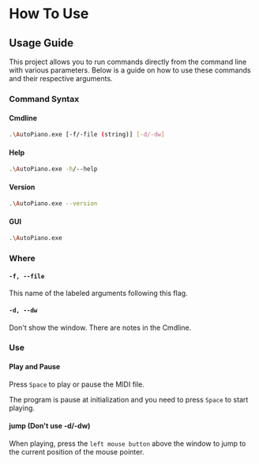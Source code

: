 # How To Use

## Usage Guide
This project allows you to run commands directly from the command line with various parameters. Below is a guide on how to use these commands and their respective arguments.

### Command Syntax

#### Cmdline
```bash
.\AutoPiano.exe [-f/-file (string)] [-d/-dw]
```

#### Help
```bash
.\AutoPiano.exe -h/--help
```

#### Version
```bash
.\AutoPiano.exe --version
```

#### GUI
```bash
.\AutoPiano.exe
```

### Where

#### `-f, --file`
This name of the labeled arguments following this flag.

#### `-d, --dw`
Don't show the window.
There are notes in the Cmdline.

### Use

#### Play and Pause
Press `Space` to play or pause the MIDI file.

The program is pause at initialization and you need to press `Space` to start playing.

#### jump (Don't use -d/-dw)
When playing, press the `left mouse button` above the window to jump to the current position of the mouse pointer.